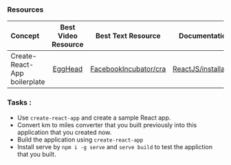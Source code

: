 
### Resources

| Concept                      |                                     Best Video Resource                                      |                                        Best Text Resource                                        |                                         Documentation                                         | Duration |
| :--------------------------- | :------------------------------------------------------------------------------------------: | :----------------------------------------------------------------------------------------------: | :-------------------------------------------------------------------------------------------: | :------: |
| Create-React-App boilerplate | [EggHead](https://egghead.io/lessons/react-react-fundamentals-development-environment-setup) | [FacebookIncubator/cra](https://github.com/facebookincubator/create-react-app#create-react-app-) | [ReactJS/installation](https://reactjs.org/docs/installation.html#creating-a-new-application) | 2 hours  |

### Tasks :

* Use `create-react-app` and create a sample React app.
* Convert km to miles converter that you built previously into this application that you created now.
* Build the application using `create-react-app`
* Install serve by `npm i -g serve` and `serve build` to test the appliction that you built.

